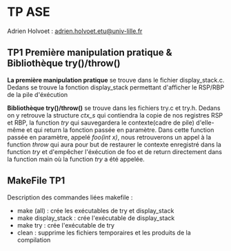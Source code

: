 # TP ASE

Adrien Holvoet : adrien.holvoet.etu@univ-lille.fr

## TP1 Première manipulation pratique & Bibliothèque try()/throw()
**La première manipulation pratique** se trouve dans le fichier display_stack.c. Dedans se trouve la fonction display_stack permettant d'afficher le RSP/RBP de la pile d'éxécution  
 
**Bibliothèque try()/throw()** se trouve dans les fichiers try.c et try.h. 
Dedans on y retrouve la structure *ctx_s* qui contiendra la copie de nos registres RSP et RBP, la function *try* qui sauvegardera le contexte(cadre de pile) d'elle-même et qui return la fonction passée en paramètre. Dans cette function passée en paramètre, appelé *foo(int x)*, nous retrouverons un appel à la function *throw* qui aura pour but de restaurer le contexte enregistré dans la function *try* et d'empêcher l'éxécution de foo et de  return directement dans la function main où la function *try* a été appelée.

## MakeFile TP1 

Description des commandes liées makefile :  
- make (all) : crée les exécutables de try et display_stack  
- make display_stack : crée l'exécutable de display_stack   
- make try : crée l'exécutable de try   
- clean : supprime les fichiers temporaires et les produits de la compilation 


